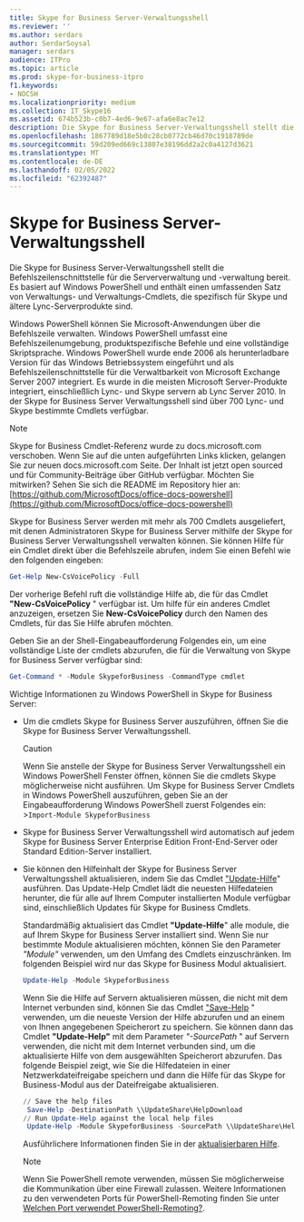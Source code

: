 ```yaml
---
title: Skype for Business Server-Verwaltungsshell
ms.reviewer: ''
ms.author: serdars
author: SerdarSoysal
manager: serdars
audience: ITPro
ms.topic: article
ms.prod: skype-for-business-itpro
f1.keywords:
- NOCSH
ms.localizationpriority: medium
ms.collection: IT_Skype16
ms.assetid: 674b523b-c0b7-4ed6-9e67-afa6e8ac7e12
description: Die Skype for Business Server-Verwaltungsshell stellt die Befehlszeilenschnittstelle für die Serververwaltung und -verwaltung bereit. Es basiert auf Windows PowerShell und enthält einen umfassenden Satz von Verwaltungs- und Verwaltungs-Cmdlets, die spezifisch für Skype und ältere Lync-Serverprodukte sind.
ms.openlocfilehash: 1867789d18e5b0c28cb0772cb46d70c1918789de
ms.sourcegitcommit: 59d209ed669c13807e38196dd2a2c0a4127d3621
ms.translationtype: MT
ms.contentlocale: de-DE
ms.lasthandoff: 02/05/2022
ms.locfileid: "62392487"
---
```

# <a name="skype-for-business-server-management-shell"></a>Skype for Business Server-Verwaltungsshell
 
Die Skype for Business Server-Verwaltungsshell stellt die Befehlszeilenschnittstelle für die Serververwaltung und -verwaltung bereit. Es basiert auf Windows PowerShell und enthält einen umfassenden Satz von Verwaltungs- und Verwaltungs-Cmdlets, die spezifisch für Skype und ältere Lync-Serverprodukte sind.
  
Windows PowerShell können Sie Microsoft-Anwendungen über die Befehlszeile verwalten. Windows PowerShell umfasst eine Befehlszeilenumgebung, produktspezifische Befehle und eine vollständige Skriptsprache. Windows PowerShell wurde ende 2006 als herunterladbare Version für das Windows Betriebssystem eingeführt und als Befehlszeilenschnittstelle für die Verwaltbarkeit von Microsoft Exchange Server 2007 integriert. Es wurde in die meisten Microsoft Server-Produkte integriert, einschließlich Lync- und Skype servern ab Lync Server 2010. In der Skype for Business Server Verwaltungsshell sind über 700 Lync- und Skype bestimmte Cmdlets verfügbar.
  
> [!NOTE]
> Skype for Business Cmdlet-Referenz wurde zu docs.microsoft.com verschoben. Wenn Sie auf die unten aufgeführten Links klicken, gelangen Sie zur neuen docs.microsoft.com Seite. Der Inhalt ist jetzt open sourced und für Community-Beiträge über GitHub verfügbar. Möchten Sie mitwirken? Sehen Sie sich die README im Repository hier an: [https://github.com/MicrosoftDocs/office-docs-powershell](https://github.com/MicrosoftDocs/office-docs-powershell)
  
Skype for Business Server werden mit mehr als 700 Cmdlets ausgeliefert, mit denen Administratoren Skype for Business Server mithilfe der Skype for Business Server Verwaltungsshell verwalten können. Sie können Hilfe für ein Cmdlet direkt über die Befehlszeile abrufen, indem Sie einen Befehl wie den folgenden eingeben:
  
```PowerShell
Get-Help New-CsVoicePolicy -Full
```

Der vorherige Befehl ruft die vollständige Hilfe ab, die für das Cmdlet **"New-CsVoicePolicy** " verfügbar ist. Um hilfe für ein anderes Cmdlet anzuzeigen, ersetzen Sie **New-CsVoicePolicy** durch den Namen des Cmdlets, für das Sie Hilfe abrufen möchten.
  
Geben Sie an der Shell-Eingabeaufforderung Folgendes ein, um eine vollständige Liste der cmdlets abzurufen, die für die Verwaltung von Skype for Business Server verfügbar sind: 
  
```PowerShell
Get-Command * -Module SkypeforBusiness -CommandType cmdlet
```



Wichtige Informationen zu Windows PowerShell in Skype for Business Server:
  
- Um die cmdlets Skype for Business Server auszuführen, öffnen Sie die Skype for Business Server Verwaltungsshell.
    
    > [!CAUTION]
    > Wenn Sie anstelle der Skype for Business Server Verwaltungsshell ein Windows PowerShell Fenster öffnen, können Sie die cmdlets Skype möglicherweise nicht ausführen. Um Skype for Business Server Cmdlets in Windows PowerShell auszuführen, geben Sie an der Eingabeaufforderung Windows PowerShell zuerst Folgendes ein: >`Import-Module SkypeforBusiness`
  
- Skype for Business Server Verwaltungsshell wird automatisch auf jedem Skype for Business Server Enterprise Edition Front-End-Server oder Standard Edition-Server installiert.
    
- Sie können den Hilfeinhalt der Skype for Business Server Verwaltungsshell aktualisieren, indem Sie das Cmdlet ["Update-Hilfe](/powershell/module/microsoft.powershell.core/update-help)" ausführen. Das Update-Help Cmdlet lädt die neuesten Hilfedateien herunter, die für alle auf Ihrem Computer installierten Module verfügbar sind, einschließlich Updates für Skype for Business Cmdlets.
    
    Standardmäßig aktualisiert das Cmdlet **"Update-Hilfe**" alle module, die auf Ihrem Skype for Business Server installiert sind. Wenn Sie nur bestimmte Module aktualisieren möchten, können Sie den Parameter _"Module"_ verwenden, um den Umfang des Cmdlets einzuschränken. Im folgenden Beispiel wird nur das Skype for Business Modul aktualisiert.
    
  ```PowerShell
  Update-Help -Module SkypeforBusiness
  ```

    Wenn Sie die Hilfe auf Servern aktualisieren müssen, die nicht mit dem Internet verbunden sind, können Sie das Cmdlet ["Save-Help](/powershell/module/microsoft.powershell.core/save-help) " verwenden, um die neueste Version der Hilfe abzurufen und an einem von Ihnen angegebenen Speicherort zu speichern. Sie können dann das Cmdlet **"Update-Help"** mit dem Parameter _"-SourcePath_ " auf Servern verwenden, die nicht mit dem Internet verbunden sind, um die aktualisierte Hilfe von dem ausgewählten Speicherort abzurufen. Das folgende Beispiel zeigt, wie Sie die Hilfedateien in einer Netzwerkdateifreigabe speichern und dann die Hilfe für das Skype for Business-Modul aus der Dateifreigabe aktualisieren.
    
  ```PowerShell
  // Save the help files
   Save-Help -DestinationPath \\UpdateShare\HelpDownload
  // Run Update-Help against the local help files
   Update-Help -Module SkypeforBusiness -SourcePath \\UpdateShare\HelpDownload
  ```

    Ausführlichere Informationen finden Sie in der [aktualisierbaren Hilfe](/powershell/module/microsoft.powershell.core/about/about_updatable_help).
    
    > [!NOTE]
    > Wenn Sie PowerShell remote verwenden, müssen Sie möglicherweise die Kommunikation über eine Firewall zulassen. Weitere Informationen zu den verwendeten Ports für PowerShell-Remoting finden Sie unter [Welchen Port verwendet PowerShell-Remoting?](/archive/blogs/christwe/what-port-does-powershell-remoting-use).
